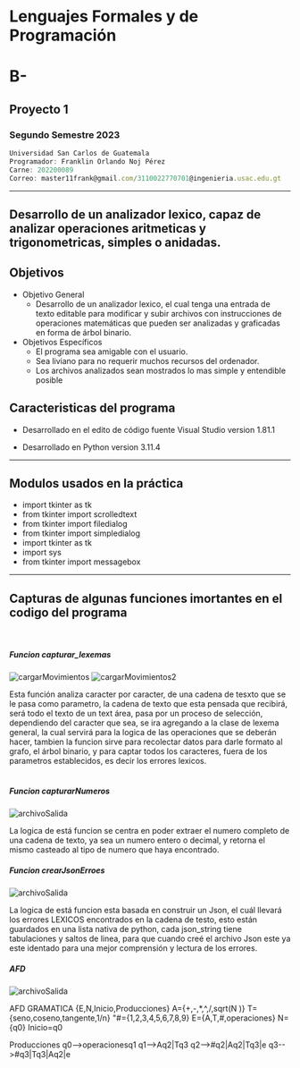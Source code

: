 # Lenguajes Formales y de Programación
# B-
## Proyecto 1
### Segundo Semestre 2023
```js
Universidad San Carlos de Guatemala
Programador: Franklin Orlando Noj Pérez
Carne: 202200089
Correo: master11frank@gmail.com/3110022770701@ingenieria.usac.edu.gt
```
---
## Desarrollo de un analizador lexico, capaz de analizar operaciones aritmeticas y trigonometricas, simples o anidadas.


## Objetivos
* Objetivo General
    * Desarrollo de un analizador lexico, el cual tenga una entrada de texto editable para modificar y subir archivos con instrucciones de operaciones matemáticas que pueden ser analizadas y graficadas en forma de árbol binario. 
* Objetivos Específicos
    * El programa sea amigable con el usuario.
    * Sea liviano para no requerir muchos recursos del ordenador.
    * Los archivos analizados sean mostrados lo mas simple y entendible posible

## Caracteristicas del programa
* Desarrollado en el edito de código fuente Visual Studio version 1.81.1

* Desarrollado en Python version 3.11.4
---
## Modulos usados en la práctica
* import tkinter as tk
* from tkinter import scrolledtext 
* from tkinter import filedialog
* from tkinter import simpledialog
* import tkinter as tk
* import sys
* from tkinter import messagebox
---
## Capturas de algunas funciones imortantes en el codigo del programa
<br>


##### Funcion capturar_lexemas
![cargarMovimientos](https://i.ibb.co/SvbNGys/lexemas1.jpg)
![cargarMovimientos2](https://i.ibb.co/b36rwSz/lexemas2.jpg)


Esta función analiza caracter por caracter, de una cadena de tesxto que se le pasa como parametro, la cadena de texto que esta pensada que recibirá, será todo el texto de un text área, pasa por un proceso de selección, dependiendo del caracter que sea, se ira agregando a la clase de lexema general, la cual servirá para la logica de las operaciones que se deberán hacer, tambien la funcion sirve para recolectar datos para darle formato al grafo, el árbol binario, y para captar todos los caracteres, fuera de los parametros establecidos, es decir los errores lexicos.
<br>
<br>

##### Funcion capturarNumeros
![archivoSalida](https://i.ibb.co/kJpQwpF/numero.jpg)

La logica de está funcion se centra en poder extraer el numero completo de una cadena de texto, ya sea un numero entero o decimal, y retorna el mismo casteado al tipo de numero que haya encontrado.
<br>

##### Funcion crearJsonErroes
![archivoSalida](https://i.ibb.co/DRBx7Pr/erroes.jpg)

La logica de está funcion esta basada en construir un Json, el cuál llevará los errores LEXICOS encontrados en la cadena de testo, esto están guardados en una lista nativa de python, cada json_string tiene tabulaciones y saltos de linea, para que cuando creé el archivo Json este ya este identado para una mejor comprensión y lectura de los errores.
<br>


##### AFD
![archivoSalida](https://i.ibb.co/pWhwkrj/AFD.jpg)

AFD
GRAMATICA {E,N,Inicio,Producciones}
A={+,-,*,^,/,sqrt(N )}
T={seno,coseno,tangente,1/n}
"#={1,2,3,4,5,6,7,8,9}
E={A,T,#,operaciones}
N={q0}
Inicio=q0

Producciones
q0-->operacionesq1
q1-->Aq2|Tq3
q2-->#q2|Aq2|Tq3|e
q3-->#q3|Tq3|Aq2|e


<br>






